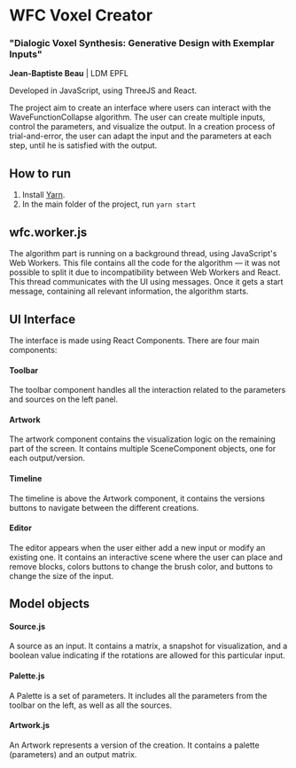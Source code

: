 # WFC Voxel Creator

### "Dialogic Voxel Synthesis: Generative Design with Exemplar Inputs"

**Jean-Baptiste Beau** | LDM EPFL

Developed in JavaScript, using ThreeJS and React.

The project aim to create an interface where users can interact with the WaveFunctionCollapse algorithm. The user can create multiple inputs, control the parameters, and visualize the output. In a creation process of trial-and-error, the user can adapt the input and the parameters at each step, until he is satisfied with the output.

## How to run

1. Install [Yarn](https://yarnpkg.com/en/).
2. In the main folder of the project, run `yarn start`

## wfc.worker.js

The algorithm part is running on a background thread, using JavaScript's Web Workers. This file contains all the code for the algorithm — it was not possible to split it due to incompatibility between Web Workers and React.
This thread communicates with the UI using messages. Once it gets a start message, containing all relevant information, the algorithm starts.

## UI Interface

The interface is made using React Components. There are four main components:

#### Toolbar

The toolbar component handles all the interaction related to the parameters and sources on the left panel.

#### Artwork

The artwork component contains the visualization logic on the remaining part of the screen. It contains multiple SceneComponent objects, one for each output/version.

#### Timeline

The timeline is above the Artwork component, it contains the versions buttons to navigate between the different creations.

#### Editor

The editor appears when the user either add a new input or modify an existing one. It contains an interactive scene where the user can place and remove blocks, colors buttons to change the brush color, and buttons to change the size of the input.

## Model objects

#### Source.js

A source as an input. It contains a matrix, a snapshot for visualization, and a boolean value indicating if the rotations are allowed for this particular input.

#### Palette.js

A Palette is a set of parameters. It includes all the parameters from the toolbar on the left, as well as all the sources.

#### Artwork.js

An Artwork represents a version of the creation. It contains a palette (parameters) and an output matrix.
